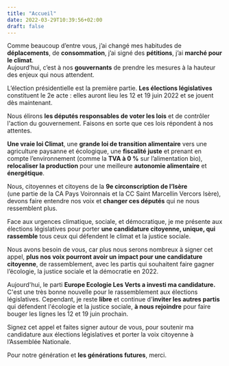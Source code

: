 ```yaml
---
title: "Accueil"
date: 2022-03-29T10:39:56+02:00
draft: false
---
```


Comme beaucoup d’entre vous, j’ai changé mes habitudes de __déplacements__, de
__consommation__, j’ai signé des __pétitions__, j’ai __marché pour le climat__.  
Aujourd’hui, c’est à nos __gouvernants__ de prendre les mesures à la hauteur des enjeux qui nous attendent.


L’élection présidentielle est la première partie. __Les élections législatives__ 
constituent le 2e acte : elles auront lieu les 12 et 19 juin 2022 et se jouent dès maintenant.


Nous élirons __les députés responsables de voter les lois__ et de contrôler l'action du gouvernement. 
Faisons en sorte que ces lois répondent à nos attentes.


__Une vraie loi Climat__, une __grande loi de transition alimentaire__ vers une agriculture paysanne et écologique, une __fiscalité juste__ et prenant en compte l’environnement
    (comme la __TVA à 0 %__ sur l’alimentation bio), __relocaliser la production__ pour une meilleure
    __autonomie alimentaire__ et __énergétique__.

Nous, citoyennes et citoyens de la __9e circonscription de l’Isère__  
    (une partie de la CA Pays Voironnais et la CC Saint Marcellin Vercors Isère), devons faire entendre nos voix et
    __changer ces députés__ qui ne nous ressemblent plus.
  
Face aux urgences climatique, sociale, et démocratique, je me présente aux élections législatives
    pour porter __une candidature citoyenne, unique, qui rassemble__ tous ceux qui défendent le climat et la justice sociale.
  
Nous avons besoin de vous, car plus nous serons nombreux à signer cet appel, __plus nos voix pourront avoir un impact pour une candidature citoyenne__, de rassemblement, avec les partis qui souhaitent faire gagner l’écologie, la justice sociale et la démocratie en 2022.

Aujourd'hui, le parti __Europe Ecologie Les Verts a investi ma candidature.__ C'est une très bonne nouvelle pour le rassemblement aux élections législatives. Cependant, je reste __libre__ et continue d'__inviter les autres partis__ qui défendent l'écologie et la justice sociale, __à nous rejoindre__ pour faire bouger les lignes les 12 et 19 juin prochain.

Signez cet appel et faites signer autour de vous, pour soutenir ma candidature aux élections législatives et porter la voix citoyenne à l’Assemblée Nationale.


Pour notre génération et __les générations futures__, merci.
